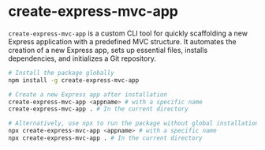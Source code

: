 # create-express-mvc-app

`create-express-mvc-app` is a custom CLI tool for quickly scaffolding a new Express application with a predefined MVC structure. It automates the creation of a new Express app, sets up essential files, installs dependencies, and initializes a Git repository.

```bash
# Install the package globally
npm install -g create-express-mvc-app

# Create a new Express app after installation
create-express-mvc-app <appname> # with a specific name
create-express-mvc-app . # In the current directory

# Alternatively, use npx to run the package without global installation
npx create-express-mvc-app <appname> # with a specific name
npx create-express-mvc-app . # In the current directory
```
